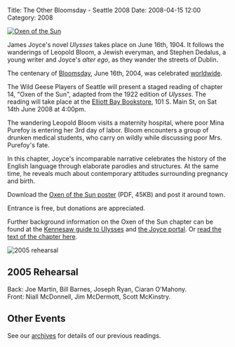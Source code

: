 Title: The Other Bloomsday - Seattle 2008
Date: 2008-04-15 12:00
Category: 2008

[![Oxen of the Sun]({filename}/images/OxenOfTheSun.jpg)]({filename}/posters/OxenOfTheSun.pdf "Oxen of the Sun Poster")

James Joyce's novel *Ulysses* takes place on June 16th, 1904.
It follows the wanderings of Leopold Bloom, a Jewish everyman,
and Stephen Dedalus, a young writer and Joyce's *alter ego*,
as they wander the streets of Dublin.

The centenary of [Bloomsday](http://en.wikipedia.org/wiki/Bloomsday),
June 16th, 2004, was celebrated
[worldwide](http://www.rejoycedublin2004.com "ReJoyce Dublin 2004").

The Wild Geese Players of Seattle will present a staged reading of
chapter 14, "Oxen of the Sun",
adapted from the 1922 edition of *Ulysses*.
The reading will take place at the
[Elliott Bay Bookstore](http://www.elliottbaybook.com/), 101 S. Main St,
on Sat 14th June 2008 at 4:00pm.

The wandering Leopold Bloom visits a maternity hospital,
where poor Mina Purefoy is entering her 3rd day of labor.
Bloom encounters a group of drunken medical students,
who carry on wildly
while discussing poor Mrs. Purefoy's fate.

In this chapter, Joyce's incomparable narrative
celebrates the history of the English language
through elaborate parodies and structures.
At the same time, he reveals much about contemporary attitudes surrounding pregnancy and birth.

Download the
[Oxen of the Sun poster]({filename}/posters/OxenOfTheSun.pdf "Oxen of the Sun Poster")
(PDF, 45KB) and post it around town.

Entrance is free, but donations are appreciated.

Further background information on the Oxen of the Sun chapter can be
found at the
[Kennesaw guide to Ulysses](http://ksumail.kennesaw.edu/~mglosup/ulysses/oxen.htm)
and [the Joyce portal](http://www.robotwisdom.com/jaj/ulysses/oxen.html).
Or [read the text of the chapter here](http://www.readprint.com/chapter-6375/James-Joyce).

![2005 rehearsal]({filename}/images/2005-rehearsal.jpg "[2005 rehearsal]")

## 2005 Rehearsal

Back: Joe Martin, Bill Barnes, Joseph Ryan, Ciaran O'Mahony. <br/>
Front: Niall McDonnell, Jim McDermott, Scott McKinstry.

## Other Events

See our [archives]({filename}/archives.md) for details of our previous readings.
